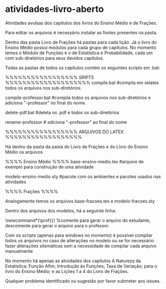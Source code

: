 # atividades-livro-aberto
Atividades avulsas dos capítulos dos livros do Ensino Médio e de Frações.

Para editar os arquivos é necessário instalar as fontes presentes na pasta. 

Dentro das pasta Livro de Frações há pastas para cada lição. Já o livro do Ensino Médio possui módulos para cada grupo de capítulos. No momento temos o Módulo de Funções e o de Estatística e Probabilidade, cada um com sub-diretórios para seus devidos capítulos.

Todas as pastas de todos os capítulos contém os seguintes scripts em .bat:

%%%%%%%%%%%%%%%%% SRIPTS %%%%%%%%%%%%%%%%%%%%
compile.bat #compila em xelatex todos os arquivos nos sub-diretórios.

compile-professor.bat #compila todos os arquivos nos sub-diretórios e adiciona "-professor" no final do nome.

delete-pdf.bat #deleta os .pdf e todos os sub-diretórios

rename-professor # adiciona "-professor" ao final do nome

%%%%%%%%%%%%%%%%% ARQUIVOS DO LATEX %%%%%%%%%%%%%%%%%%

Há dentro da pasta da pasta do Livro de Frações e do Livro do Ensino Médio os arquivos

%%%% Ensino Médio %%%%
base-ensino-medio.tex #arquivo de exemplo para construção de uma atividade 

modelo-ensino-medio.sty #pacote com os ambientes e pacotes usados nas atividades

%%%% Frações %%%%

Analogamente temos os arquivos base-fracoes.tex e modelo-fracoes.sty


Dentro dos arquivos dos modelos, há a seguinte linha:

\newcommand*{\prof}{} %comente para gerar o arquivo do estudante, descomente para gerar o arquivo para o professor.

Com os scripts (apenas para windows no momento) é possível compilar todos os arquivos no caso de alterações no modelo ou se for necessário fazer alterações sitemáticas sem a necessidade de compilar cada arquivo manualmente

No momento há apenas as atividades dos capítulos A Natureza da Estatística; Função Afim; Introdução às Funções; Taxa de Variação; para o livro do Ensino Médio; e as Lições 1 a 4 do Livro de Frações.



Qualquer problema identificado ou sugestão por favor submeter aos issues.

